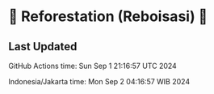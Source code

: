 
# 🌳 Reforestation (Reboisasi) 🌲

## Last Updated

GitHub Actions time: Sun Sep  1 21:16:57 UTC 2024

Indonesia/Jakarta time: Mon Sep  2 04:16:57 WIB 2024
